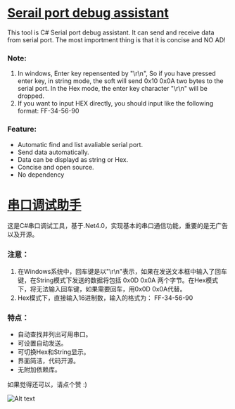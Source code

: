 [Serail port debug assistant](http://wenhuix.github.io/project/comdbg.html)
======
This tool is C# Serial port debug assistant. It can send and receive data from serial port. The most importment thing is that it is concise and NO AD!
### Note:
1. In windows, Enter key repensented by "\r\n", So if you have pressed enter key, in string mode, the soft will send 0x10 0x0A two bytes to the serial port. In the Hex mode, the enter key character "\r\n" will be dropped. 
2. If you want to input HEX directly, you should input like the following format:
     FF-34-56-90

### Feature:
* Automatic find and list avaliable serial port.
* Send data automatically.
* Data can be displayd as string or Hex.
* Concise and open source.
* No dependency

[串口调试助手](http://wenhuix.github.io/project/comdbg.html)
======
这是C#串口调试工具，基于.Net4.0，实现基本的串口通信功能，重要的是无广告以及开源。
### 注意：

1. 在Windows系统中，回车键是以"\r\n"表示，如果在发送文本框中输入了回车键，在String模式下发送的数据将包括 0x0D 0x0A 两个字节。在Hex模式下，将无法输入回车键，如果需要回车，用0x0D 0x0A代替。
2. Hex模式下，直接输入16进制数，输入的格式为：
     FF-34-56-90

### 特点：
* 自动查找并列出可用串口。
* 可设置自动发送。
* 可切换Hex和String显示。
* 界面简洁，代码开源。
* 无附加依赖库。

如果觉得还可以，请点个赞 :)

![Alt text](/../screenshot/Screenshot.jpg?raw=true "Screen shot")
